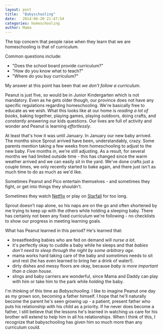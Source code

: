 ```yaml
---
layout: post
title:  "Babyschooling"
date:   2014-06-20 21:47:54
categories: homeschooling
author: Mama
---
```


The top concern that people raise when they learn that we are homeschooling is that of curriculum.  

Common questions include:
<ul> 
<li> "Does the school board provide curriculum?"
<li> "How do you know what to teach?"
<li> "Where do you buy curriculum?"
</ul>

My answer at this point has been that _we don't follow a curriculum_.

Peanut is just five, so would be in Junior Kindergarten which is not mandatory.  Even as he gets older though, our province does not have any specific regulations regarding homeschooling.  We're basically free to educate as we wish.  What this looks like at our home is _reading a lot of books_, baking together, playing games, playing outdoors, doing crafts, and _constantly_ answering our kids questions.  Our lives are full of activity and wonder and Peanut is learning _effortlessly_.

At least that's how it was until January.  In January our new baby arrived.  The months since Sprout arrived have been, understandably, crazy.  Some parents mention taking a few weeks from homeschooling to adjust to the new baby.  Five months in, we're still adjusting.  As a result, for several months we had limited outside time - this has changed since the warm weather arrived and we can easily sit in the yard.  We've done crafts just a couple times, we only recently started to bake again, and there just isn't as much time to do as much as we'd like.

Sometimes Peanut and Pico entertain themselves - and sometimes they fight, or get into things they shouldn't.

Sometimes they watch [Netflix](https://www.netflix.com) or play on [Starfall](http://www.starfall.com) for too long.  

Sprout doesn't nap alone, so his naps are on the go and often shortened by me trying to keep up with the others while holding a sleeping baby.
There has certainly not been any fixed curriculum we're following - no checklists to show our progress in meeting learning goals.

What has Peanut learned in this period?
He's learned that:
<ul>
<li>breastfeeding babies who are fed on demand will <i>nurse a lot</i>.
<li>it's perfectly okay to cuddle a baby while he sleeps and that <i>babies don't need to sleep through the night by some arbitrary age</i>.
<li>mama works hard taking care of the baby and <i>sometimes</i> needs to sit and rest (he has even learned to bring her a drink of water!).  
<li>dirty dishes and messy floors are okay, because <i>baby is more important than a clean house</i>.  
<li>slings and baby carriers are wonderful, since Mama and Daddy can play with him or take him to the park while <i>holding</i> the baby.  
</ul>

I'm thinking of this time as _Babyschooling_.  I like to imagine Peanut one day as my grown son, becoming a father himself.  I hope that he'll naturally become the parent he's seen growing up - a patient, present father who puts his relationship with his child as a priority.  If he never does become a father, I still believe that the lessons he's learned in watching us care for his brother will extend to help him in all his relationships.  When I think of this, I recognize that babyschooling has given him so much more than any curriculum could.  






